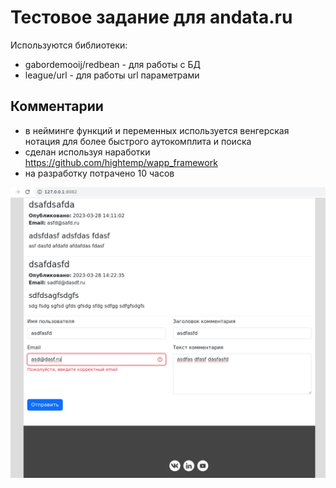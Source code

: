 # Тестовое задание для andata.ru

Используются библиотеки:

- gabordemooij/redbean - для работы с БД
- league/url - для работы url параметрами

## Комментарии

- в нейминге функций и переменных используется венгерская нотация для более быстрого аутокомплита и поиска
- сделан используя наработки https://github.com/hightemp/wapp_framework
- на разработку потрачено 10 часов

![](./images/2023-03-28_15-03.png)